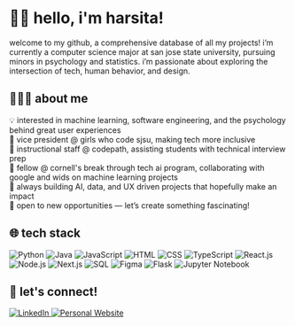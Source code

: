 # 👋🏽 hello, i'm harsita!
welcome to my github, a comprehensive database of all my projects! i’m currently a computer science major at san jose state university, pursuing minors in psychology and statistics. i’m passionate about exploring the intersection of tech, human behavior, and design.

## 👩🏽‍💻 about me

💡 interested in machine learning, software engineering, and the psychology behind great user experiences\
🧸 vice president @ girls who code sjsu, making tech more inclusive\
👥 instructional staff @ codepath, assisting students with technical interview prep\
🔭 fellow @ cornell's break through tech ai program, collaborating with google and wids on machine learning projects\
🌱 always building AI, data, and UX driven projects that hopefully make an impact\
💫 open to new opportunities — let’s create something fascinating!


## 🌐 tech stack
<div align="text-align: left;">
  <img src="https://img.shields.io/badge/Python-%233776AB?style=for-the-badge&logo=python&logoColor=white" alt="Python">
  <img src="https://img.shields.io/badge/Java-%23007396?style=for-the-badge&logo=java&logoColor=white" alt="Java">
  <img src="https://img.shields.io/badge/JavaScript-%23F7DF1E?style=for-the-badge&logo=javascript&logoColor=black" alt="JavaScript">
  <img src="https://img.shields.io/badge/HTML-%23E34F26?style=for-the-badge&logo=html5&logoColor=white" alt="HTML">
  <img src="https://img.shields.io/badge/CSS-%231572B6?style=for-the-badge&logo=css3&logoColor=white" alt="CSS">
  <img src="https://img.shields.io/badge/TypeScript-%23007ACC?style=for-the-badge&logo=typescript&logoColor=white" alt="TypeScript">
  <img src="https://img.shields.io/badge/React-%2361DAFB?style=for-the-badge&logo=react&logoColor=black" alt="React.js">
  <img src="https://img.shields.io/badge/Node.js-%23339933?style=for-the-badge&logo=nodedotjs&logoColor=white" alt="Node.js">
  <img src="https://img.shields.io/badge/Next.js-%23000000?style=for-the-badge&logo=nextdotjs&logoColor=white" alt="Next.js">
  <img src="https://img.shields.io/badge/SQL-%23448AFF?style=for-the-badge&logo=postgresql&logoColor=white" alt="SQL">
  <img src="https://img.shields.io/badge/Figma-%23F24E1E?style=for-the-badge&logo=figma&logoColor=white" alt="Figma">
  <img src="https://img.shields.io/badge/Flask-%23000000?style=for-the-badge&logo=flask&logoColor=white" alt="Flask">
  <img src="https://img.shields.io/badge/Jupyter-%23F37626?style=for-the-badge&logo=jupyter&logoColor=white" alt="Jupyter Notebook">
</div>

## 📧 let's connect!
<div align="text-align: left;">
  <!-- LinkedIn Button -->
  <a href="https://www.linkedin.com/in/harsitak/" target="_blank">
    <img src="https://img.shields.io/badge/LinkedIn-%230077B5?style=for-the-badge&logo=linkedin&logoColor=white" alt="LinkedIn">
  </a>
  
  <!-- Personal Website Button -->
  <a href="https://harsita.netlify.app/" target="_blank">
    <img src="https://img.shields.io/badge/Website-%23000000?style=for-the-badge&logo=google-chrome&logoColor=white" alt="Personal Website">
  </a>
</div>
